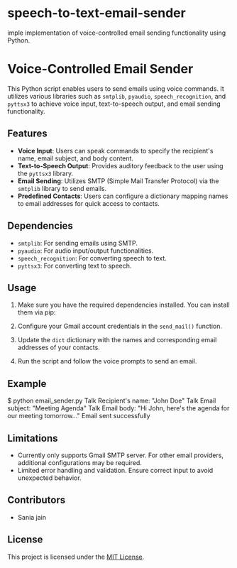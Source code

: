 # speech-to-text-email-sender
imple implementation of voice-controlled email sending functionality using Python.

# Voice-Controlled Email Sender

This Python script enables users to send emails using voice commands. It utilizes various libraries such as `smtplib`, `pyaudio`, `speech_recognition`, and `pyttsx3` to achieve voice input, text-to-speech output, and email sending functionality.

## Features

- **Voice Input**: Users can speak commands to specify the recipient's name, email subject, and body content.
- **Text-to-Speech Output**: Provides auditory feedback to the user using the `pyttsx3` library.
- **Email Sending**: Utilizes SMTP (Simple Mail Transfer Protocol) via the `smtplib` library to send emails.
- **Predefined Contacts**: Users can configure a dictionary mapping names to email addresses for quick access to contacts.

## Dependencies

- `smtplib`: For sending emails using SMTP.
- `pyaudio`: For audio input/output functionalities.
- `speech_recognition`: For converting speech to text.
- `pyttsx3`: For converting text to speech.

## Usage

1. Make sure you have the required dependencies installed. You can install them via pip:

2. Configure your Gmail account credentials in the `send_mail()` function.

3. Update the `dict` dictionary with the names and corresponding email addresses of your contacts.

4. Run the script and follow the voice prompts to send an email.

## Example

$ python email_sender.py
Talk
Recipient's name: "John Doe"
Talk
Email subject: "Meeting Agenda"
Talk
Email body: "Hi John, here's the agenda for our meeting tomorrow..."
Email sent successfully


## Limitations

- Currently only supports Gmail SMTP server. For other email providers, additional configurations may be required.
- Limited error handling and validation. Ensure correct input to avoid unexpected behavior.

## Contributors

- Sania jain

## License

This project is licensed under the [MIT License](LICENSE).
